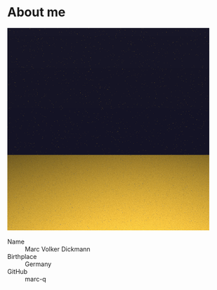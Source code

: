 # About me

![Avatar](/assets/img/avatar.png)

<dl>
<dt>Name</dt>
<dd>Marc Volker Dickmann</dd>
<dt>Birthplace</dt>
<dd>Germany</dd>
<dt>GitHub</dt>
<dd>marc-q</dd>
</dl>
